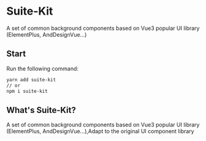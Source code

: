 # Suite-Kit

A set of common background components based on Vue3 popular UI library (ElementPlus, AndDesignVue...)

## Start

Run the following command:

```sh
yarn add suite-kit
// or
npm i suite-kit
```

## What's Suite-Kit?

A set of common background components based on Vue3 popular UI library (ElementPlus, AndDesignVue...),Adapt to the original UI component library

